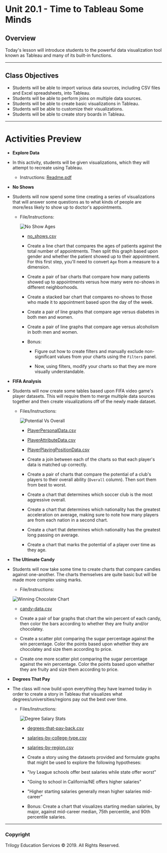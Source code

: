 # Unit 20.1 - Time to Tableau Some Minds

## Overview

Today's lesson will introduce students to the powerful data visualization tool known as Tableau and many of its built-in functions.

- - -

## Class Objectives

* Students will be able to import various data sources, including CSV files and Excel spreadsheets, into Tableau.
* Students will be able to perform joins on multiple data sources.
* Students will be able to create basic visualizations in Tableau.
* Students will be able to customize their visualizations.
* Students will be able to create story boards in Tableau.

- - -

# Activities Preview

* **Explore Data**
* In this activity, students will be given visualizations, which they will attempt to recreate using Tableau.

  * Instructions: [Readme.pdf](Activities/03-Stu_Exploration/Unsolved/Readme.pdf)

* **No Shows**
* Students will now spend some time creating a series of visualizations that will answer some questions as to what kinds of people are more/less likely to show up to doctor's appointments.

  * File/Instructions:

    ![No Show Ages](Images/06-NoShows_AgeAppointments.png)
        
    * [no_shows.csv](Activities/04-Stu_NoShow/Resources/no_shows.csv)

    * Create a line chart that compares the ages of patients against the total number of appointments. Then split this graph based upon gender and whether the patient showed up to their appointment. For this first step, you'll need to convert `Age` from a measure to a dimension.

    * Create a pair of bar charts that compare how many patients showed up to appointments versus how many were no-shows in different neighborhoods.

    * Create a stacked bar chart that compares no-shows to those who made it to appointment based upon the day of the week.

    * Create a pair of line graphs that compare age versus diabetes in both men and women.

    * Create a pair of line graphs that compare age versus alcoholism in both men and women.

    * Bonus:

      * Figure out how to create filters and manually exclude non-significant values from your charts using the `Filters` panel.

      * Now, using filters, modify your charts so that they are more visually understandable.

* **FIFA Analysis**
* Students will now create some tables based upon FIFA video game's player datasets. This will require them to merge multiple data sources together and then create visualizations off of the newly made dataset.

  * Files/Instructions:

    ![Potential Vs Overall](Images/08-FIFA_PotentialVOverall.png)

    * [PlayerPersonalData.csv](Activities/06-Stu_FIFAPlayers/Resources/PlayerPersonalData.csv)

    * [PlayerAttributeData.csv](Activities/06-Stu_FIFAPlayers/Resources/PlayerAttributeData.csv)

    * [PlayerPlayingPositionData.csv](Activities/06-Stu_FIFAPlayers/Resources/PlayerPlayingPositionData.csv)

    * Create a join between each of the charts so that each player's data is matched up correctly.

    * Create a pair of charts that compare the potential of a club's players to their overall ability (`Overall` column). Then sort them from best to worst.

    * Create a chart that determines which soccer club is the most aggressive overall.

    * Create a chart that determines which nationality has the greatest acceleration on average, making sure to note how many players are from each nation in a second chart.

    * Create a chart that determines which nationality has the greatest long passing on average.

    * Create a chart that marks the potential of a player over time as they age.

* **The Ultimate Candy**
* Students will now take some time to create charts that compare candies against one-another. The charts themselves are quite basic but will be made more complex using marks.


  *  File/Instructions:

    ![Winning Chocolate Chart](Images/10-Candy_WinChocolate.png)

    * [candy-data.csv](Activities/07-Stu_UltimateCandy/Resources/candy-data.csv)

    * Create a pair of bar graphs that chart the win percent of each candy, then color the bars according to whether they are fruity and/or chocolatey.

    * Create a scatter plot comparing the sugar percentage against the win percentage. Color the points based upon whether they are chocolatey and size them according to price.

    * Create one more scatter plot comparing the sugar percentage against the win percentage. Color the points based upon whether they are fruity and size them according to price.

* **Degrees That Pay**
* The class will now build upon everything they have learned today in order to create a story in Tableau that visualizes what degrees/universities/regions pay out the best over time.

  * Files/Instructions:

    ![Degree Salary Stats](Images/12-DegreesPay_StoryPoint.png)
  
    * [degrees-that-pay-back.csv](Activities/09-Stu_DegreesPay/Resources/degrees-that-pay-back.csv)

    * [salaries-by-college-type.csv](Activities/09-Stu_DegreesPay/Resources/salaries-by-college-type.csv)

    * [salaries-by-region.csv](Activities/09-Stu_DegreesPay/Resources/salaries-by-region.csv)

    * Create a story using the datasets provided and formulate graphs that might be used to explore the following hypotheses:

    * "Ivy League schools offer best salaries while state offer worst"

    * "Going to school in California/NE offers higher salaries"

    * "Higher starting salaries generally mean higher salaries mid-career"

    * Bonus: Create a chart that visualizes starting median salaries, by major, against mid-career median, 75th percentile, and 90th percentile salaries.

- - -

### Copyright

Trilogy Education Services © 2019. All Rights Reserved.
